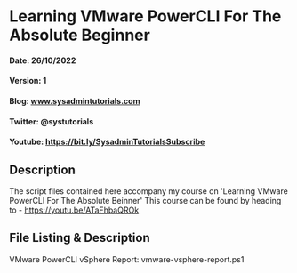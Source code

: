 # Learning VMware PowerCLI For The Absolute Beginner
#### Date: 26/10/2022
#### Version: 1
#### Blog: www.sysadmintutorials.com
#### Twitter: @systutorials
#### Youtube: https://bit.ly/SysadminTutorialsSubscribe

## Description

The script files contained here accompany my course on 'Learning VMware PowerCLI For The Absolute Beinner'
This course can be found by heading to - https://youtu.be/ATaFhbaQROk

## File Listing & Description

VMware PowerCLI vSphere Report: vmware-vsphere-report.ps1
